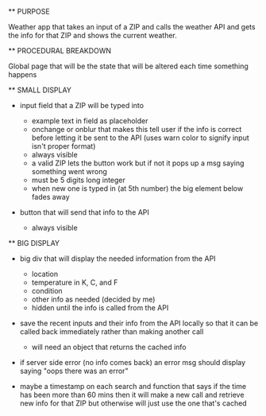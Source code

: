 ** PURPOSE

Weather app that takes an input of a ZIP and calls the weather API and gets the info for that ZIP and shows the current weather.

** PROCEDURAL BREAKDOWN

Global page that will be the state that will be altered each time something happens 

** SMALL DISPLAY

* input field that a ZIP will be typed into 
    * example text in field as placeholder
    * onchange or onblur that makes this tell user if the info is correct before letting it be sent to the API (uses warn color to signify input isn't proper format)
    * always visible
    * a valid ZIP lets the button work but if not it pops up a msg saying something went wrong
    * must be 5 digits long integer
    * when new one is typed in (at 5th number) the big element below fades away

* button that will send that info to the API 
    * always visible

** BIG DISPLAY
    
* big div that will display the needed information from the API
    * location
    * temperature in K, C, and F
    * condition
    * other info as needed (decided by me)
    * hidden until the info is called from the API
    
* save the recent inputs and their info from the API locally so that it can be called back immediately rather than making another call
    * will need an object that returns the cached info

* if server side error (no info comes back) an error msg should display saying "oops there was an error"

* maybe a timestamp on each search and function that says if the time has been more than 60 mins then it will make a new call and retrieve new info for that ZIP but otherwise will just use the one that's cached
